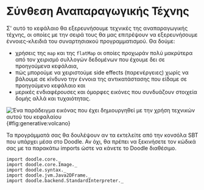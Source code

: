 # Σύνθεση Αναπαραγωγικής Τέχνης

Σ' αυτό το κεφάλαιο θα εξερευνήσουμε τεχνικές της αναπαραγωγικής τέχνης, οι οποίες με την σειρά τους θα μας επιτρέψουν να εξερευνήσουμε έννοιες-κλειδιά του συναρτησιακού προγραμματισμού. Θα δούμε:

- χρήσεις της `map` και της `flatMap` οι οποίες προχωράν πολύ μακρύτερα από τον χειρισμό συλλογών δεδομένων που έχουμε δει σε προηγούμενα κεφάλαια,
- πώς μπορούμε να χειριστούμε side effects (παρενέργειες) χωρίς να βάλουμε σε κίνδυνο την έννοια της αντικατάστασης που είδαμε σε προηγούμενο κεφάλαιο και
- μερικές ενδιαφέρουσες και όμορφες εικόνες που συνδυάζουν στοιχεία δομής αλλά και τυχαιότητας.

![Ένα παράδειγμα εικόνας που έχει δημιουργηθεί με την χρήση τεχνικών αυτού του κεφαλαίου](./src/pages/generative/volcano.png){#fig:generative:volcano}

<div class="callout callout-info">
Τα προγράμματά σας θα δουλέψουν αν τα εκτελείτε από την κονσόλα SBT που υπάρχει μέσα στο Doodle. Αν όχι, θα πρέπει να ξεκινήσετε τον κώδικά σας με τα παρακάτω imports ώστε να κάνετε το Doodle διαθέσιμο.

```tut:silent
import doodle.core._
import doodle.core.Image._
import doodle.syntax._
import doodle.jvm.Java2DFrame._
import doodle.backend.StandardInterpreter._
```
</div>

